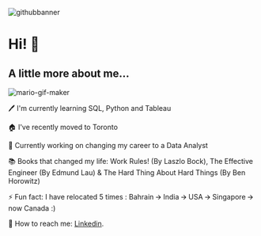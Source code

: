 
![githubbanner](https://user-images.githubusercontent.com/88034960/151077863-3e0e8b6c-9051-438f-9665-33aeb043597a.png)



# Hi! 👋








## A little more about me...

![mario-gif-maker](https://user-images.githubusercontent.com/88034960/148655055-5c0af606-84d6-49af-a490-8d5430c8044d.gif)          

🖊️ I'm currently learning SQL, Python and Tableau

🏠 I've recently moved to Toronto

🎯 Currently working on changing my career to a Data Analyst

📚 Books that changed my life: Work Rules! (By Laszlo Bock), The Effective Engineer (By Edmund Lau) & The Hard Thing About Hard Things (By Ben Horowitz)

⚡ Fun fact: I have relocated 5 times : Bahrain 🡪 India 🡪 USA 🡪 Singapore 🡪  now Canada :)
              


💬 How to reach me: [Linkedin](https://www.linkedin.com/in/jainiejose).

